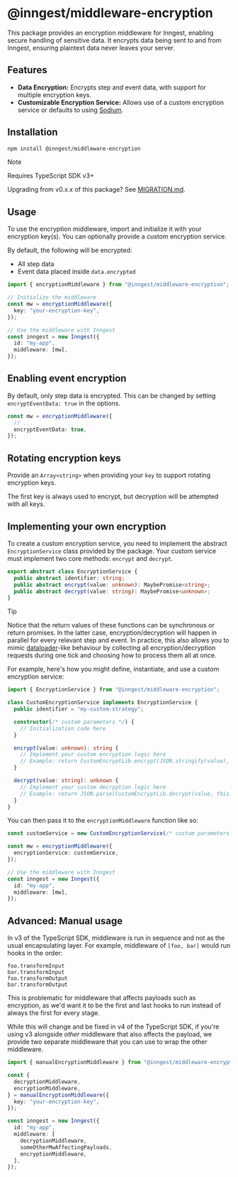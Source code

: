 # @inngest/middleware-encryption

This package provides an encryption middleware for Inngest, enabling secure handling of sensitive data. It encrypts data being sent to and from Inngest, ensuring plaintext data never leaves your server.

## Features

- **Data Encryption:** Encrypts step and event data, with support for multiple encryption keys.
- **Customizable Encryption Service:** Allows use of a custom encryption service or defaults to using [Sodium](https://doc.libsodium.org/).

## Installation

```sh
npm install @inngest/middleware-encryption
```

> [!NOTE]
> Requires TypeScript SDK v3+
>
> Upgrading from v0.x.x of this package? See [MIGRATION.md](./MIGRATION.md).

## Usage

To use the encryption middleware, import and initialize it with your encryption key(s). You can optionally provide a custom encryption service.

By default, the following will be encrypted:

- All step data
- Event data placed inside `data.encrypted`

```ts
import { encryptionMiddleware } from "@inngest/middleware-encryption";

// Initialize the middleware
const mw = encryptionMiddleware({
  key: "your-encryption-key",
});

// Use the middleware with Inngest
const inngest = new Inngest({
  id: "my-app",
  middleware: [mw],
});
```

## Enabling event encryption

By default, only step data is encrypted. This can be changed by setting
`encryptEventData: true` in the options.

```ts
const mw = encryptionMiddleware({
  // ...
  encryptEventData: true,
});
```

## Rotating encryption keys

Provide an `Array<string>` when providing your `key` to support rotating encryption keys.

The first key is always used to encrypt, but decryption will be attempted with all keys.

## Implementing your own encryption

To create a custom encryption service, you need to implement the abstract `EncryptionService` class provided by the package. Your custom service must implement two core methods: `encrypt` and `decrypt`.

```ts
export abstract class EncryptionService {
  public abstract identifier: string;
  public abstract encrypt(value: unknown): MaybePromise<string>;
  public abstract decrypt(value: string): MaybePromise<unknown>;
}
```

> [!TIP]
> Notice that the return values of these functions can be synchronous or return
> promises. In the latter case, encryption/decryption will happen in parallel
> for every relevant step and event. In practice, this also allows you to mimic
> [dataloader](https://github.com/graphql/dataloader)-like behaviour by
> collecting all encryption/decryption requests during one tick and choosing how
> to process them all at once.

For example, here's how you might define, instantiate, and use a custom encryption service:

```ts
import { EncryptionService } from "@inngest/middleware-encryption";

class CustomEncryptionService implements EncryptionService {
  public identifier = "my-custom-strategy";

  constructor(/* custom parameters */) {
    // Initialization code here
  }

  encrypt(value: unknown): string {
    // Implement your custom encryption logic here
    // Example: return CustomEncryptLib.encrypt(JSON.stringify(value), this.customKey);
  }

  decrypt(value: string): unknown {
    // Implement your custom decryption logic here
    // Example: return JSON.parse(CustomEncryptLib.decrypt(value, this.customKey));
  }
}
```

You can then pass it to the `encryptionMiddleware` function like so:

```ts
const customService = new CustomEncryptionService(/* custom parameters */);

const mw = encryptionMiddleware({
  encryptionService: customService,
});

// Use the middleware with Inngest
const inngest = new Inngest({
  id: "my-app",
  middleware: [mw],
});
```

## Advanced: Manual usage

In v3 of the TypeScript SDK, middleware is run in sequence and not as the usual
encapsulating layer. For example, middleware of `[foo, bar]` would run hooks in
the order:
```
foo.transformInput
bar.transformInput
foo.transformOutput
bar.transformOutput
```
This is problematic for middleware that affects payloads such as encryption, as
we'd want it to be the first and last hooks to run instead of always the first
for every stage.

While this will change and be fixed in v4 of the TypeScript SDK, if you're using v3 alongside
_other_ middleware that also affects the payload, we provide two separate
middleware that you can use to wrap the other middleware.

```ts
import { manualEncryptionMiddleware } from "@inngest/middleware-encryption/manual";

const {
  decryptionMiddleware,
  encryptionMiddleware,
} = manualEncryptionMiddleware({
  key: "your-encryption-key",
});

const inngest = new Inngest({
  id: "my-app",
  middleware: [
    decryptionMiddleware,
    someOtherMwAffectingPayloads,
    encryptionMiddleware,
  ],
});
```
